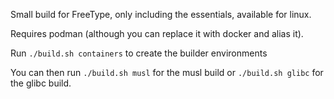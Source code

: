 Small build for FreeType, only including the essentials, available for linux.

Requires podman (although you can replace it with docker and alias it).

Run `./build.sh containers` to create the builder environments

You can then run `./build.sh musl` for the musl build or `./build.sh glibc` for
the glibc build.
